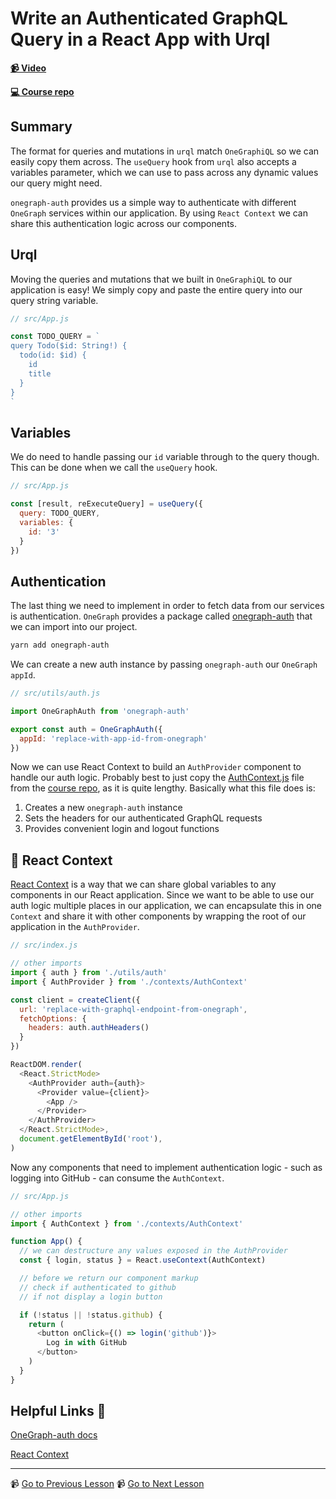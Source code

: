 # Write an Authenticated GraphQL Query in a React App with Urql

**[📹 Video](https://egghead.io/lessons/graphql-write-an-authenticated-graphql-query-in-a-react-app-with-urql)**

**[💻 Course repo](https://github.com/theianjones/egghead-graphql-subscriptions)**

## Summary

The format for queries and mutations in `urql` match `OneGraphiQL` so we can easily copy them across. The `useQuery` hook from `urql` also accepts a variables parameter, which we can use to pass across any dynamic values our query might need.

`onegraph-auth` provides us a simple way to authenticate with different `OneGraph` services within our application. By using `React Context` we can share this authentication logic across our components.

## Urql

Moving the queries and mutations that we built in `OneGraphiQL` to our application is easy! We simply copy and paste the entire query into our query string variable.

```js
// src/App.js

const TODO_QUERY = `
query Todo($id: String!) {
  todo(id: $id) {
    id
    title
  }
}
`
```

## Variables

We do need to handle passing our `id` variable through to the query though. This can be done when we call the `useQuery` hook.

```js
// src/App.js

const [result, reExecuteQuery] = useQuery({
  query: TODO_QUERY,
  variables: {
    id: '3'
  }
})
```

## Authentication

The last thing we need to implement in order to fetch data from our services is authentication. `OneGraph` provides a package called [onegraph-auth](https://www.onegraph.com/docs/) that we can import into our project.

```bash
yarn add onegraph-auth
```

We can create a new auth instance by passing `onegraph-auth` our `OneGraph` `appId`.

```js
// src/utils/auth.js

import OneGraphAuth from 'onegraph-auth'

export const auth = OneGraphAuth({
  appId: 'replace-with-app-id-from-onegraph'
})
```

Now we can use React Context to build an `AuthProvider` component to handle our auth logic. Probably best to just copy the [AuthContext.js](https://github.com/theianjones/egghead-graphql-subscriptions/blob/master/04-setUpAuthenticationWithUrql/src/contexts/AuthContext.js) file from the [course repo](https://github.com/theianjones/egghead-graphql-subscriptions), as it is quite lengthy. Basically what this file does is:

  1. Creates a new `onegraph-auth` instance
  2. Sets the headers for our authenticated GraphQL requests
  3. Provides convenient login and logout functions

## 🤔 React Context

[React Context](https://reactjs.org/docs/context.html) is a way that we can share global variables to any components in our React application. Since we want to be able to use our auth logic multiple places in our application, we can encapsulate this in one `Context` and share it with other components by wrapping the root of our application in the `AuthProvider`.

```js
// src/index.js

// other imports
import { auth } from './utils/auth'
import { AuthProvider } from './contexts/AuthContext'

const client = createClient({
  url: 'replace-with-graphql-endpoint-from-onegraph',
  fetchOptions: {
    headers: auth.authHeaders()
  }
})

ReactDOM.render(
  <React.StrictMode>
    <AuthProvider auth={auth}>
      <Provider value={client}>
        <App />
      </Provider>
    </AuthProvider>
  </React.StrictMode>,
  document.getElementById('root'),
)
```

Now any components that need to implement authentication logic - such as logging into GitHub - can consume the `AuthContext`.

```js
// src/App.js

// other imports
import { AuthContext } from './contexts/AuthContext'

function App() {
  // we can destructure any values exposed in the AuthProvider
  const { login, status } = React.useContext(AuthContext)

  // before we return our component markup
  // check if authenticated to github
  // if not display a login button

  if (!status || !status.github) {
    return (
      <button onClick={() => login('github')}>
        Log in with GitHub
      </button>
    )
  }
}
```

## Helpful Links 🤔

[OneGraph-auth docs](https://www.onegraph.com/docs/)

[React Context](https://reactjs.org/docs/context.html)

---

📹 [Go to Previous Lesson](https://egghead.io/lessons/graphql-write-an-authenticated-query-in-onegraph)
📹 [Go to Next Lesson](https://egghead.io/lessons/graphql-query-github-comments-with-one-graph-through-urql-s-client)
